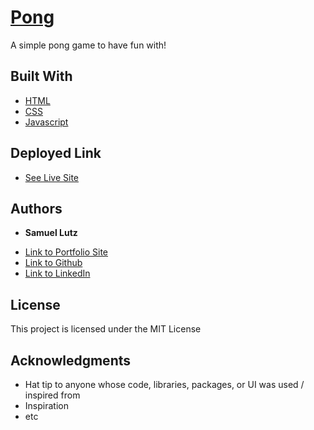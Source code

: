 # [Pong](https://samuellutz.github.io/pong/)

A simple pong game to have fun with!



## Built With

* [HTML](https://developer.mozilla.org/en-US/docs/Web/HTML)
* [CSS](https://developer.mozilla.org/en-US/docs/Web/CSS)
* [Javascript](https://developer.mozilla.org/en-US/docs/Web/JavaScript)

## Deployed Link

* [See Live Site](https://samuellutz.github.io/pong/)


## Authors

* **Samuel Lutz** 

- [Link to Portfolio Site](https://samuellutz.github.io/Portfolio-new/)
- [Link to Github](https://github.com/samuellutz)
- [Link to LinkedIn](https://www.linkedin.com/in/samuel-lutz-77138020b/)


## License

This project is licensed under the MIT License 

## Acknowledgments

* Hat tip to anyone whose code, libraries, packages, or UI was used  / inspired from
* Inspiration
* etc